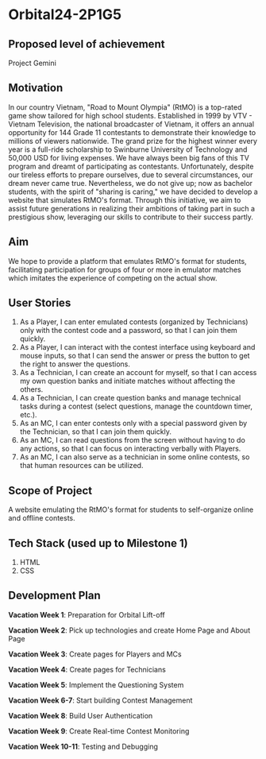 # Orbital24-2P1G5

## Proposed level of achievement
Project Gemini

## Motivation
In our country Vietnam, "Road to Mount Olympia" (RtMO) is a top-rated game show tailored for high school students. Established in 1999 by VTV - Vietnam Television, the national broadcaster of Vietnam, it offers an annual opportunity for 144 Grade 11 contestants to demonstrate their knowledge to millions of viewers nationwide. The grand prize for the highest winner every year is a full-ride scholarship to Swinburne University of Technology and 50,000 USD for living expenses. We have always been big fans of this TV program and dreamt of participating as contestants. Unfortunately, despite our tireless efforts to prepare ourselves, due to several circumstances, our dream never came true. Nevertheless, we do not give up; now as bachelor students, with the spirit of "sharing is caring," we have decided to develop a website that simulates RtMO's format. Through this initiative, we aim to assist future generations in realizing their ambitions of taking part in such a prestigious show, leveraging our skills to contribute to their success partly.


## Aim
We hope to provide a platform that emulates RtMO's format for students, facilitating participation for groups of four or more in emulator matches which imitates the experience of competing on the actual show.

## User Stories
1. As a Player, I can enter emulated contests (organized by Technicians) only with the contest code and a password, so that I can join them quickly.
2. As a Player, I can interact with the contest interface using keyboard and mouse inputs, so that I can send the answer or press the button to get the right to answer the questions.
3. As a Technician, I can create an account for myself, so that I can access my own question banks and initiate matches without affecting the others.
4. As a Technician, I can create question banks and manage technical tasks during a contest (select questions, manage the countdown timer, etc.).
5. As an MC, I can enter contests only with a special password given by the Technician, so that I can join them quickly.
6. As an MC, I can read questions from the screen without having to do any actions, so that I can focus on interacting verbally with Players.
7. As an MC, I can also serve as a technician in some online contests, so that human resources can be utilized.

## Scope of Project
A website emulating the RtMO's format for students to self-organize online and offline contests.

## Tech Stack (used up to Milestone 1)
1. HTML
2. CSS

## Development Plan
**Vacation Week 1**: Preparation for Orbital Lift-off

**Vacation Week 2**: Pick up technologies and create Home Page and About Page

**Vacation Week 3**: Create pages for Players and MCs

**Vacation Week 4**: Create pages for Technicians

**Vacation Week 5**: Implement the Questioning System

**Vacation Week 6-7**: Start building Contest Management

**Vacation Week 8**: Build User Authentication

**Vacation Week 9**: Create Real-time Contest Monitoring

**Vacation Week 10-11**: Testing and Debugging
